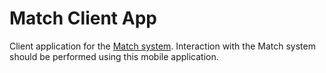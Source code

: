 # Match Client App

Client application for the [Match system](https://github.com/kikofernandez/match-django). Interaction with the Match system should be performed using this mobile application.